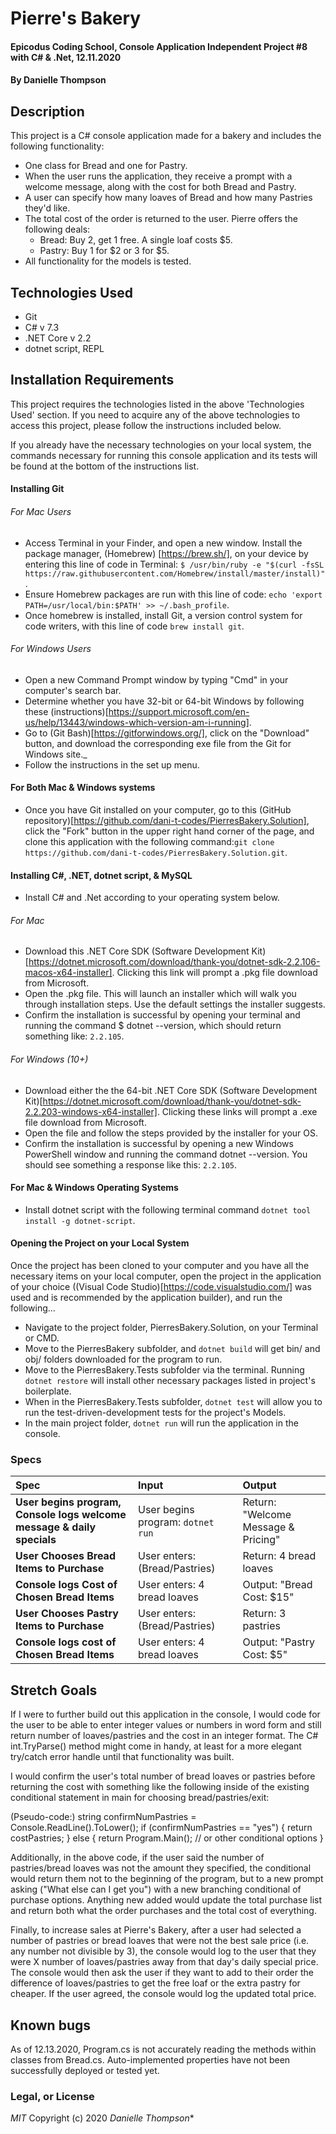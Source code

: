 # Pierre's Bakery

#### Epicodus Coding School, Console Application Independent Project #8 with C# & .Net, 12.11.2020

#### By Danielle Thompson

## Description

This project is a C# console application made for a bakery and includes the following functionality:

- One class for Bread and one for Pastry.
- When the user runs the application, they receive a prompt with a welcome message, along with the cost for both Bread and Pastry.
- A user can specify how many loaves of Bread and how many Pastries they'd like.
- The total cost of the order is returned to the user.
  Pierre offers the following deals:
    - Bread: Buy 2, get 1 free. A single loaf costs $5.
    - Pastry: Buy 1 for \$2 or 3 for $5.
- All functionality for the models is tested.

## Technologies Used

- Git
- C# v 7.3
- .NET Core v 2.2
- dotnet script, REPL

## Installation Requirements

This project requires the technologies listed in the above 'Technologies Used' section. If you need to acquire any of the above technologies to access this project, please follow the instructions included below.

If you already have the necessary technologies on your local system, the commands necessary for running this console application and its tests will be found at the bottom of the instructions list. 

#### Installing Git
###### For Mac Users

- Access Terminal in your Finder, and open a new window. Install the package manager, (Homebrew) [https://brew.sh/], on your device by entering this line of code in Terminal: `$ /usr/bin/ruby -e "$(curl -fsSL https://raw.githubusercontent.com/Homebrew/install/master/install)"`.
- Ensure Homebrew packages are run with this line of code: `echo 'export PATH=/usr/local/bin:$PATH' >> ~/.bash_profile`.
- Once homebrew is installed, install Git, a version control system for code writers, with this line of code `brew install git`.

###### For Windows Users

- Open a new Command Prompt window by typing "Cmd" in your computer's search bar.
- Determine whether you have 32-bit or 64-bit Windows by following these (instructions)[https://support.microsoft.com/en-us/help/13443/windows-which-version-am-i-running].
- Go to (Git Bash)[https://gitforwindows.org/], click on the "Download" button, and download the corresponding exe file from the Git for Windows site._
- Follow the instructions in the set up menu.

#### For Both Mac & Windows systems

- Once you have Git installed on your computer, go to this (GitHub repository)[https://github.com/dani-t-codes/PierresBakery.Solution], click the "Fork" button in the upper right hand corner of the page, and clone this application with the following command:`git clone https://github.com/dani-t-codes/PierresBakery.Solution.git`.


#### Installing C#, .NET, dotnet script, & MySQL

* Install C# and .Net according to your operating system below. 

###### For Mac
 * Download this .NET Core SDK (Software Development Kit)[https://dotnet.microsoft.com/download/thank-you/dotnet-sdk-2.2.106-macos-x64-installer]. Clicking this link will prompt a .pkg file download from Microsoft.
* Open the .pkg file. This will launch an installer which will walk you through installation steps. Use the default settings the installer suggests.
* Confirm the installation is successful by opening your terminal and running the command $ dotnet --version, which should return something like: `2.2.105`. 

###### For Windows (10+)
* Download either the the 64-bit .NET Core SDK (Software Development Kit)[https://dotnet.microsoft.com/download/thank-you/dotnet-sdk-2.2.203-windows-x64-installer]. Clicking these links will prompt a .exe file download from Microsoft.
* Open the file and follow the steps provided by the installer for your OS.
* Confirm the installation is successful by opening a new Windows PowerShell window and running the command dotnet --version. You should see something a response like this: `2.2.105`.

#### For Mac & Windows Operating Systems
* Install dotnet script with the following terminal command `dotnet tool install -g dotnet-script`.

#### Opening the Project on your Local System
Once the project has been cloned to your computer and you have all the necessary items on your local computer, open the project in the application of your choice ((Visual Code Studio)[https://code.visualstudio.com/] was used and is recommended by the application builder), and run the following...

* Navigate to the project folder, PierresBakery.Solution, on your Terminal or CMD.
* Move to the PierresBakery subfolder, and `dotnet build` will get bin/ and obj/ folders downloaded for the program to run.
* Move to the PierresBakery.Tests subfolder via the terminal. Running `dotnet restore` will install other necessary packages listed in project's boilerplate. 
* When in the PierresBakery.Tests subfolder, `dotnet test` will allow you to run the test-driven-development tests for the project's Models. 
* In the main project folder, `dotnet run` will run the application in the console. 


### Specs

| Spec                                            | Input                        | Output                        |
| :---------------------------------------------- | :--------------------------- | :----------------------------|
| **User begins program, Console logs welcome message & daily specials** | User begins program: `dotnet run` | Return: "Welcome Message & Pricing" |
| **User Chooses Bread Items to Purchase** | User enters: (Bread/Pastries) | Return: 4 bread loaves |
| **Console logs Cost of Chosen Bread Items** | User enters: 4 bread loaves | Output: "Bread Cost: $15" |
| **User Chooses Pastry Items to Purchase** | User enters: (Bread/Pastries) | Return: 3 pastries |
| **Console logs cost of Chosen Bread Items** | User enters: 4 bread loaves | Output: "Pastry Cost: $5" |


## Stretch Goals

If I were to further build out this application in the console, I would code for the user to be able to enter integer values or numbers in word form and still return number of loaves/pastries and the cost in an integer format. The C# int.TryParse() method might come in handy, at least for a more elegant try/catch error handle until that functionality was built. 

I would confirm the user's total number of bread loaves or pastries before returning the cost with something like the following inside of the existing conditional statement in main for choosing bread/pastries/exit: 

(Pseudo-code:) 
  string confirmNumPastries = Console.ReadLine().ToLower();
    if (confirmNumPastries == "yes")
      {
        return costPastries;
      }
    else
      {
        return Program.Main(); // or other conditional options
      }

Additionally, in the above code, if the user said the number of pastries/bread loaves was not the amount they specified, the conditional would return them not to the beginning of the program, but to a new prompt asking ("What else can I get you") with a new branching conditional of purchase options. Anything new added would update the total purchase list and return both what the order purchases and the total cost of everything. 

Finally, to increase sales at Pierre's Bakery, after a user had selected a number of pastries or bread loaves that were not the best sale price (i.e. any number not divisible by 3), the console would log to the user that they were X number of loaves/pastries away from that day's daily special price. The console would then ask the user if they want to add to their order the difference of loaves/pastries to get the free loaf or the extra pastry for cheaper. If the user agreed, the console would log the updated total price. 

## Known bugs

As of 12.13.2020, Program.cs is not accurately reading the methods within classes from Bread.cs. Auto-implemented properties have not been successfully deployed or tested yet.  

### Legal, or License

_MIT_ Copyright (c) 2020 *_Danielle Thompson_**
